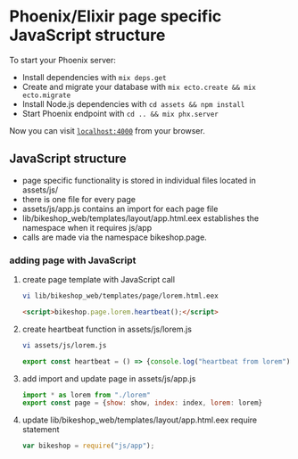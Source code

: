 # Phoenix/Elixir page specific JavaScript structure

To start your Phoenix server:

  * Install dependencies with `mix deps.get`
  * Create and migrate your database with `mix ecto.create && mix ecto.migrate`
  * Install Node.js dependencies with `cd assets && npm install`
  * Start Phoenix endpoint with `cd .. && mix phx.server`

Now you can visit [`localhost:4000`](http://localhost:4000) from your browser.

## JavaScript structure

  * page specific functionality is stored in individual files located in assets/js/
  * there is one file for every page
  * assets/js/app.js contains an import for each page file
  * lib/bikeshop_web/templates/layout/app.html.eex establishes the namespace when it requires js/app
  * calls are made via the namespace bikeshop.page.
  ### adding page with JavaScript
  
1. create page template with JavaScript call
  
    ```bash
    vi lib/bikeshop_web/templates/page/lorem.html.eex
    ```
    ```html
    <script>bikeshop.page.lorem.heartbeat();</script>
    ```

1. create heartbeat function in assets/js/lorem.js

    ```bash
    vi assets/js/lorem.js
    ```
    ```javascript  
    export const heartbeat = () => {console.log("heartbeat from lorem");};
    ```

1. add import and update page in assets/js/app.js

    ```javascript  
    import * as lorem from "./lorem"
    export const page = {show: show, index: index, lorem: lorem}
    ```

1. update lib/bikeshop_web/templates/layout/app.html.eex require statement
    ```javascript  
    var bikeshop = require("js/app");
    ```
